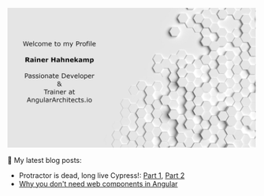 ![Rainer Hahnekamp](https://github.com/rainerhahnekamp/rainerhahnekamp/blob/3eb6b36ce4339dade8915e6c28ecf721114edb71/GitHub.jpg)

📕 My latest blog posts:
- Protractor is dead, long live Cypress!: [Part 1](https://www.rainerhahnekamp.com/en/angular-e2e-testing-protractor-is-dead-long-live-cypress/), [Part 2](https://www.rainerhahnekamp.com/en/angular-e2e-testing-protractor-is-dead-long-live-cypress-part-2/)
- [Why you don't need web components in Angular](https://www.rainerhahnekamp.com/en/why-you-dont-need-web-components/)

